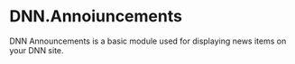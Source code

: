 # DNN.Annoiuncements
DNN Announcements is a basic module used for displaying news items on your DNN site.
